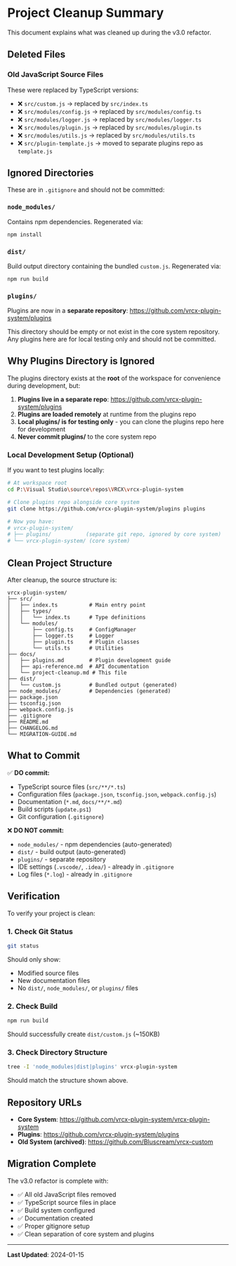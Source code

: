 # Project Cleanup Summary

This document explains what was cleaned up during the v3.0 refactor.

## Deleted Files

### Old JavaScript Source Files

These were replaced by TypeScript versions:

- ❌ `src/custom.js` → replaced by `src/index.ts`
- ❌ `src/modules/config.js` → replaced by `src/modules/config.ts`
- ❌ `src/modules/logger.js` → replaced by `src/modules/logger.ts`
- ❌ `src/modules/plugin.js` → replaced by `src/modules/plugin.ts`
- ❌ `src/modules/utils.js` → replaced by `src/modules/utils.ts`
- ❌ `src/plugin-template.js` → moved to separate plugins repo as `template.js`

## Ignored Directories

These are in `.gitignore` and should not be committed:

### `node_modules/`

Contains npm dependencies. Regenerated via:

```bash
npm install
```

### `dist/`

Build output directory containing the bundled `custom.js`. Regenerated via:

```bash
npm run build
```

### `plugins/`

Plugins are now in a **separate repository**: https://github.com/vrcx-plugin-system/plugins

This directory should be empty or not exist in the core system repository. Any plugins here are for local testing only and should not be committed.

## Why Plugins Directory is Ignored

The plugins directory exists at the **root** of the workspace for convenience during development, but:

1. **Plugins live in a separate repo**: https://github.com/vrcx-plugin-system/plugins
2. **Plugins are loaded remotely** at runtime from the plugins repo
3. **Local plugins/ is for testing only** - you can clone the plugins repo here for development
4. **Never commit plugins/** to the core system repo

### Local Development Setup (Optional)

If you want to test plugins locally:

```bash
# At workspace root
cd P:\Visual Studio\source\repos\VRCX\vrcx-plugin-system

# Clone plugins repo alongside core system
git clone https://github.com/vrcx-plugin-system/plugins plugins

# Now you have:
# vrcx-plugin-system/
# ├── plugins/           (separate git repo, ignored by core system)
# └── vrcx-plugin-system/ (core system)
```

## Clean Project Structure

After cleanup, the source structure is:

```
vrcx-plugin-system/
├── src/
│   ├── index.ts          # Main entry point
│   ├── types/
│   │   └── index.ts      # Type definitions
│   └── modules/
│       ├── config.ts     # ConfigManager
│       ├── logger.ts     # Logger
│       ├── plugin.ts     # Plugin classes
│       └── utils.ts      # Utilities
├── docs/
│   ├── plugins.md        # Plugin development guide
│   ├── api-reference.md  # API documentation
│   └── project-cleanup.md # This file
├── dist/
│   └── custom.js         # Bundled output (generated)
├── node_modules/         # Dependencies (generated)
├── package.json
├── tsconfig.json
├── webpack.config.js
├── .gitignore
├── README.md
├── CHANGELOG.md
└── MIGRATION-GUIDE.md
```

## What to Commit

✅ **DO commit:**

- TypeScript source files (`src/**/*.ts`)
- Configuration files (`package.json`, `tsconfig.json`, `webpack.config.js`)
- Documentation (`*.md`, `docs/**/*.md`)
- Build scripts (`update.ps1`)
- Git configuration (`.gitignore`)

❌ **DO NOT commit:**

- `node_modules/` - npm dependencies (auto-generated)
- `dist/` - build output (auto-generated)
- `plugins/` - separate repository
- IDE settings (`.vscode/`, `.idea/`) - already in `.gitignore`
- Log files (`*.log`) - already in `.gitignore`

## Verification

To verify your project is clean:

### 1. Check Git Status

```bash
git status
```

Should only show:

- Modified source files
- New documentation files
- No `dist/`, `node_modules/`, or `plugins/` files

### 2. Check Build

```bash
npm run build
```

Should successfully create `dist/custom.js` (~150KB)

### 3. Check Directory Structure

```bash
tree -I 'node_modules|dist|plugins' vrcx-plugin-system
```

Should match the structure shown above.

## Repository URLs

- **Core System**: https://github.com/vrcx-plugin-system/vrcx-plugin-system
- **Plugins**: https://github.com/vrcx-plugin-system/plugins
- **Old System (archived)**: https://github.com/Bluscream/vrcx-custom

## Migration Complete

The v3.0 refactor is complete with:

- ✅ All old JavaScript files removed
- ✅ TypeScript source files in place
- ✅ Build system configured
- ✅ Documentation created
- ✅ Proper gitignore setup
- ✅ Clean separation of core system and plugins

---

**Last Updated**: 2024-01-15
